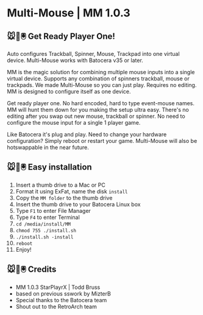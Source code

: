 # Multi-Mouse | MM 1.0.3
## 🐭👾🖲️ Get Ready Player One!
Auto configures Trackball, Spinner, Mouse, Trackpad into one virtual device. Multi-Mouse works with Batocera v35 or later.

MM is the magic solution for combining multiple mouse inputs into a single virtual device. Supports any combination of spinners trackball, mouse or trackpads. We made Multi-Mouse so you can just play. Requires no editing. MM is designed to configure itself as one device.

Get ready player one. No hard encoded, hard to type event-mouse names. MM will hunt them down for you making the setup ultra easy. There's no editing after you swap out new mouse, trackball or spinner. No need to configure the mouse input for a single 1 player game.
 
Like Batocera it's plug and play. Need to change your hardware configuration? Simply reboot or restart your game. Multi-Mouse will also be hotswappable in the near future.

## 🐭👾🖲️ Easy installation

1.  Insert a thumb drive to a Mac or PC
2.  Format it using ExFat, name the disk `install`
3.  Copy the `MM folder` to the thumb drive
4.  Insert the thumb drive to your Batocera Linux box
5.  Type `F1` to enter File Manager
6.  Type `F4` to enter Terminal
7.  `cd /media/install/MM`
8.  `chmod 755 ./install.sh`
9.  `./install.sh -install`
10.  `reboot`
11.  Enjoy!

## 🐭👾🖲️ Credits

* MM 1.0.3 StarPlayrX | Todd Bruss
* based on previous sswork by MizterB
* Special thanks to the Batocera team
* Shout out to the RetroArch team

